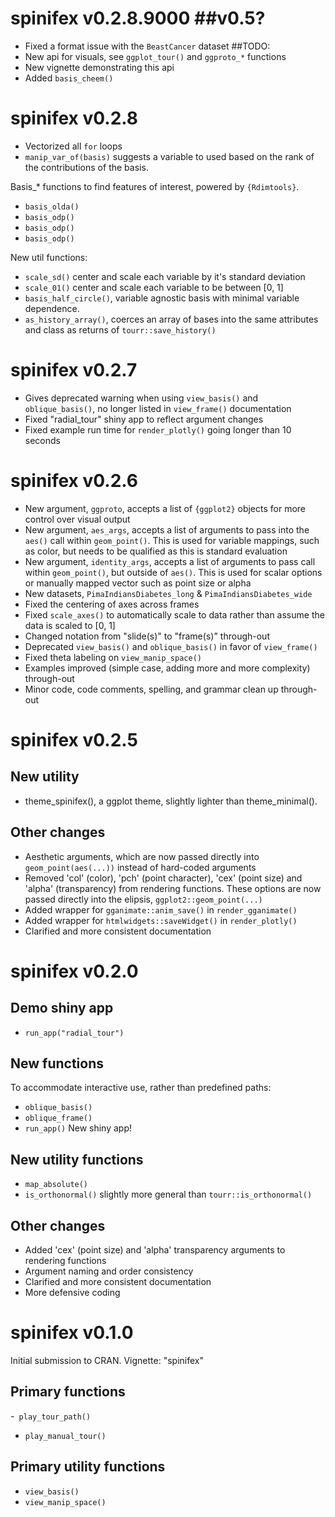 # spinifex v0.2.8.9000  ##v0.5?

- Fixed a format issue with the `BeastCancer` dataset
##TODO:
- New api for visuals, see `ggplot_tour()` and `ggproto_*` functions
- New vignette demonstrating this api
- Added `basis_cheem()`


# spinifex v0.2.8

- Vectorized all `for` loops
- `manip_var_of(basis)` suggests a variable to used based on the rank of the contributions of the basis.

Basis_* functions to find features of interest, powered by `{Rdimtools}`.
- `basis_olda()`
- `basis_odp()`
- `basis_odp()`
- `basis_odp()`

New util functions:
- `scale_sd()` center and scale each variable by it's standard deviation
- `scale_01()` center and scale each variable to be between [0, 1]
- `basis_half_circle()`, variable agnostic basis with minimal variable dependence.
- `as_history_array()`, coerces an array of bases into the same attributes and class as returns of `tourr::save_history()`


# spinifex v0.2.7

- Gives deprecated warning when using `view_basis()` and `oblique_basis()`, no longer listed in `view_frame()` documentation
- Fixed "radial_tour" shiny app to reflect argument changes
- Fixed example run time for `render_plotly()` going longer than 10 seconds


# spinifex v0.2.6

- New argument, `ggproto`, accepts a list of `{ggplot2}` objects for more control over visual output
- New argument, `aes_args`, accepts a list of arguments to pass into the `aes()` call within `geom_point()`. This is used for variable mappings, such as color, but needs to be qualified as this is standard evaluation
- New argument, `identity_args`, accepts a list of arguments to pass call within `geom_point()`, but outside of `aes()`. This is used for scalar options or manually mapped vector such as point size or alpha
- New datasets, `PimaIndiansDiabetes_long` & `PimaIndiansDiabetes_wide`
- Fixed the centering of axes across frames
- Fixed `scale_axes()` to automatically scale to data rather than assume the data is scaled to [0, 1]
- Changed notation from "slide(s)" to "frame(s)" through-out
- Deprecated `view_basis()` and `oblique_basis()` in favor of `view_frame()`
- Fixed theta labeling on `view_manip_space()`
- Examples improved (simple case, adding more and more complexity) through-out 
- Minor code, code comments, spelling, and grammar clean up through-out


# spinifex v0.2.5

## New utility

- theme_spinifex(), a ggplot theme, slightly lighter than theme_minimal().

## Other changes

- Aesthetic arguments, which are now passed directly into `geom_point(aes(...))` instead of hard-coded arguments
- Removed 'col' (color), 'pch' (point character), 'cex' (point size) and 'alpha' (transparency) from rendering functions. These options are now passed directly into the elipsis, `ggplot2::geom_point(...)`
- Added wrapper for `gganimate::anim_save()` in `render_gganimate()` 
- Added wrapper for `htmlwidgets::saveWidget()` in `render_plotly()`
- Clarified and more consistent documentation


# spinifex v0.2.0

## Demo shiny app

- `run_app("radial_tour")`

## New functions
To accommodate interactive use, rather than predefined paths:

- `oblique_basis()`
- `oblique_frame()`
- `run_app()` New shiny app!

## New utility functions

- `map_absolute()`
- `is_orthonormal()` slightly more general than `tourr::is_orthonormal()`

## Other changes

- Added 'cex' (point size) and 'alpha' transparency arguments to rendering functions
- Argument naming and order consistency
- Clarified and more consistent documentation
- More defensive coding


# spinifex v0.1.0

Initial submission to CRAN. Vignette: "spinifex"

## Primary functions

-` play_tour_path()`
- `play_manual_tour()`

## Primary utility functions

- `view_basis()`
- `view_manip_space()`
